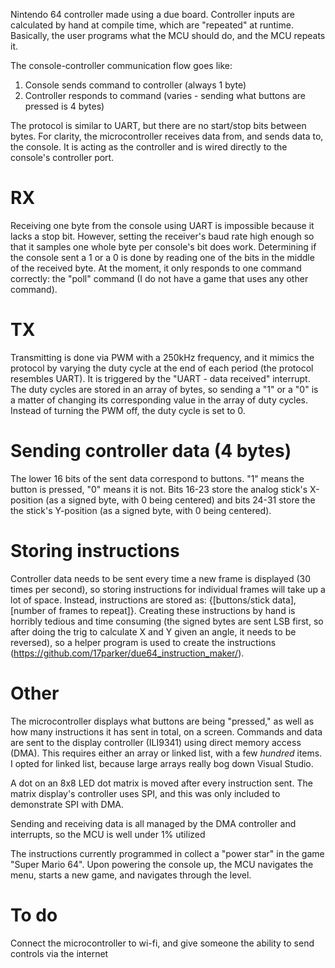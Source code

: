 Nintendo 64 controller made using a due board. Controller inputs are calculated by hand at compile time, which are "repeated" at runtime. Basically, the user programs what the MCU should do, and the MCU repeats it.

The console-controller communication flow goes like:
1. Console sends command to controller (always 1 byte)
2. Controller responds to command (varies - sending what buttons are pressed is 4 bytes)

The protocol is similar to UART, but there are no start/stop bits between bytes. For clarity, the microcontroller receives data from, and sends data to, the console. It is acting as the controller and is wired directly to the console's controller port.

# RX
Receiving one byte from the console using UART is impossible because it lacks a stop bit. However, setting the receiver's baud rate high enough so that it samples one whole byte per console's bit does work. Determining if the console sent a 1 or a 0 is done by reading one of the bits in the middle of the received byte. At the moment, it only responds to one command correctly: the "poll" command (I do not have a game that uses any other command).

# TX
Transmitting is done via PWM with a 250kHz frequency, and it mimics the protocol by varying the duty cycle at the end of each period (the protocol resembles UART). It is triggered by the "UART - data received" interrupt. The duty cycles are stored in an array of bytes, so sending a "1" or a "0" is a matter of changing its corresponding value in the array of duty cycles. Instead of turning the PWM off, the duty cycle is set to 0.

# Sending controller data (4 bytes)

The lower 16 bits of the sent data correspond to buttons. "1" means the button is pressed, "0" means it is not. Bits 16-23 store the analog stick's X-position (as a signed byte, with 0 being centered) and bits 24-31 store the the stick's Y-position (as a signed byte, with 0 being centered).


# Storing instructions

Controller data needs to be sent every time a new frame is displayed (30 times per second), so storing instructions for individual frames will take up a lot of space. Instead, instructions are stored as: {[buttons/stick data], [number of frames to repeat]}. Creating these instructions by hand is horribly tedious and time consuming (the signed bytes are sent LSB first, so after doing the trig to calculate X and Y given an angle, it needs to be reversed), so a helper program is used to create the instructions (https://github.com/17parker/due64_instruction_maker/).

# Other
The microcontroller displays what buttons are being "pressed," as well as how many instructions it has sent in total, on a screen. Commands and data are sent to the display controller (ILI9341) using direct memory access (DMA). This requires either an array or linked list, with a few *hundred* items. I opted for linked list, because large arrays really bog down Visual Studio.

A dot on an 8x8 LED dot matrix is moved after every instruction sent. The matrix display's controller uses SPI, and this was only included to demonstrate SPI with DMA.

Sending and receiving data is all managed by the DMA controller and interrupts, so the MCU is well under 1% utilized

The instructions currently programmed in collect a "power star" in the game "Super Mario 64". Upon powering the console up, the MCU navigates the menu, starts a new game, and navigates through the level.

# To do
Connect the microcontroller to wi-fi, and give someone the ability to send controls via the internet
